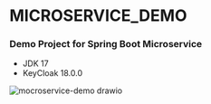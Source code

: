 # MICROSERVICE_DEMO

### Demo Project for Spring Boot Microservice

<ul>
  <li>JDK 17</li>
  <li>KeyCloak 18.0.0</li>
</ul>

![mocroservice-demo drawio](https://user-images.githubusercontent.com/84829442/215338425-e0a857ca-e872-416b-a939-f63e9d01d513.png)
